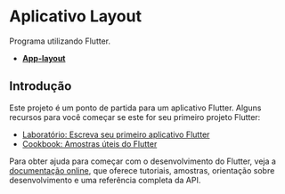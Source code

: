 # Aplicativo Layout

Programa utilizando Flutter.
- [**App-layout**](https://aula-talento-teck.github.io/app-layout/)

## Introdução

Este projeto é um ponto de partida para um aplicativo Flutter.
Alguns recursos para você começar se este for seu primeiro projeto Flutter:

- [Laboratório: Escreva seu primeiro aplicativo Flutter](https://docs.flutter.dev/get-started/codelab)
- [Cookbook: Amostras úteis do Flutter](https://docs.flutter.dev/cookbook)

Para obter ajuda para começar com o desenvolvimento do Flutter, veja a [documentação online](https://docs.flutter.dev/), que oferece tutoriais, amostras, orientação sobre desenvolvimento e uma referência completa da API.